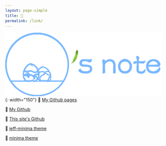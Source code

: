 ```yaml
---
layout: page-simple
title: 🔗
permalink: /link/
---
```

![logo](./assets/logo.png){: width="150"}
🔗 [My Github pages](https://jeffatoptics.github.io/)

🔗 [My Github](https://github.com/jeffatoptics/)

🔗 [This site's Github](https://github.com/jeffatoptics/jeffblog)

🔗 [jeff-minima theme](https://github.com/jeffatoptics/jeff-minima)

🔗 [minima theme](https://github.com/jekyll/minima)
